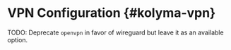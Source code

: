# VPN Configuration {#kolyma-vpn}

TODO: Deprecate `openvpn` in favor of wireguard but leave it as an available option.
